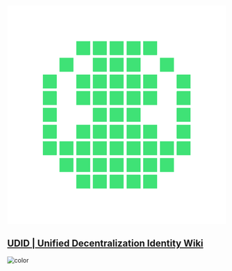 <!-- 背景图片 -->

<div class="cover-logo">
<img src="./static/images/app-logo.gif" />
</div>


## [UDID | Unified Decentralization Identity Wiki](en/)

![color](#000000)



